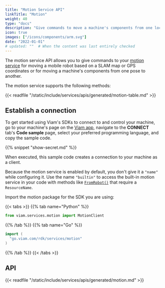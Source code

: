 ```yaml
---
title: "Motion Service API"
linkTitle: "Motion"
weight: 40
type: "docs"
description: "Give commands to move a machine's components from one location or pose to another."
icon: true
images: ["/icons/components/arm.svg"]
date: "2022-01-01"
# updated: ""  # When the content was last entirely checked
---
```


The motion service API allows you to give commands to your [motion service](/operate/reference/services/motion/) for moving a mobile robot based on a SLAM map or GPS coordinates or for moving a machine's components from one pose to another.

The motion service supports the following methods:

{{< readfile "/static/include/services/apis/generated/motion-table.md" >}}

## Establish a connection

To get started using Viam's SDKs to connect to and control your machine, go to your machine's page on the [Viam app](https://app.viam.com), navigate to the **CONNECT** tab's **Code sample** page, select your preferred programming language, and copy the sample code.

{{% snippet "show-secret.md" %}}

When executed, this sample code creates a connection to your machine as a client.

Because the motion service is enabled by default, you don't give it a `"name"` while configuring it.
Use the name `"builtin"` to access the built-in motion service in your code with methods like [`FromRobot()`](/dev/reference/apis/services/motion/#fromrobot) that require a `ResourceName`.

Import the motion package for the SDK you are using:

{{< tabs >}}
{{% tab name="Python" %}}

```python
from viam.services.motion import MotionClient
```

{{% /tab %}}
{{% tab name="Go" %}}

```go
import (
  "go.viam.com/rdk/services/motion"
)
```

{{% /tab %}}
{{< /tabs >}}

## API

{{< readfile "/static/include/services/apis/generated/motion.md" >}}
